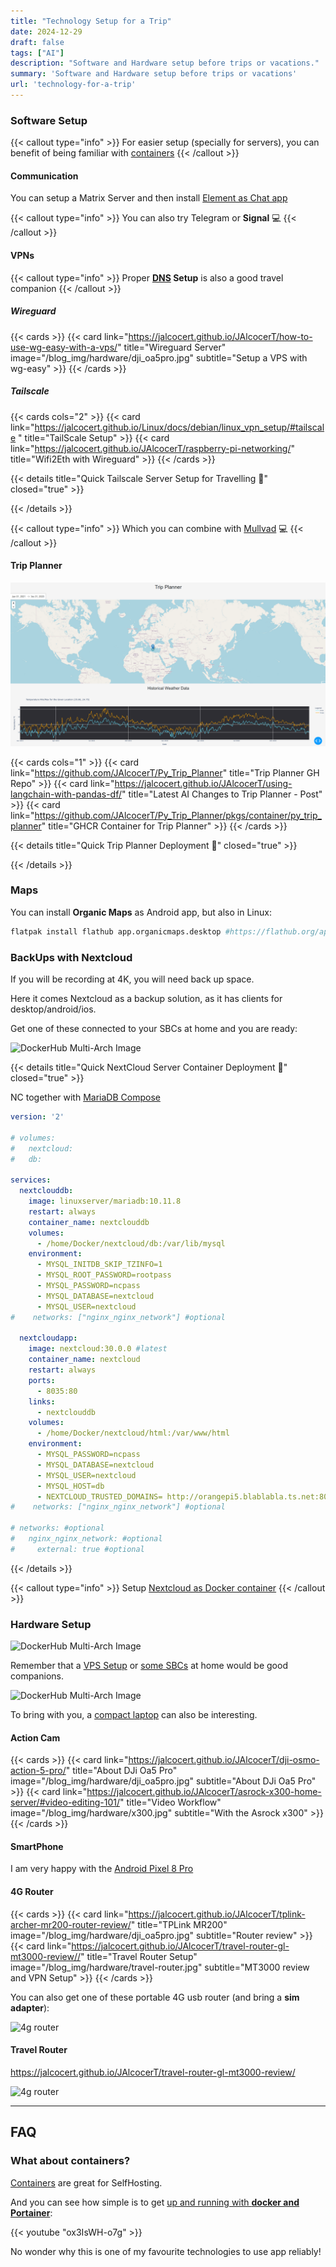 ```yaml
---
title: "Technology Setup for a Trip"
date: 2024-12-29
draft: false
tags: ["AI"]
description: "Software and Hardware setup before trips or vacations."
summary: 'Software and Hardware setup before trips or vacations'
url: 'technology-for-a-trip'
---
```



### Software Setup

{{< callout type="info" >}}
For easier setup (specially for servers), you can benefit of being familiar with [containers](#what-about-containers) 
{{< /callout >}}

#### Communication

You can setup a Matrix Server and then install [Element as Chat app](https://jalcocert.github.io/Linux/docs/privacy/android/#my-fav-android-apps)


{{< callout type="info" >}}
You can also try Telegram or **Signal** 💻 
{{< /callout >}}

#### VPNs

{{< callout type="info" >}}
Proper **[DNS](https://jalcocert.github.io/Linux/docs/debian/linux_vpn_setup/#dns-what) Setup** is also a good travel companion 
{{< /callout >}}

##### Wireguard

{{< cards >}}
  {{< card link="https://jalcocert.github.io/JAlcocerT/how-to-use-wg-easy-with-a-vps/" title="Wireguard Server" image="/blog_img/hardware/dji_oa5pro.jpg" subtitle="Setup a VPS with wg-easy" >}}
{{< /cards >}}

##### Tailscale


{{< cards cols="2" >}}
  {{< card link="https://jalcocert.github.io/Linux/docs/debian/linux_vpn_setup/#tailscale
  " title="TailScale Setup" >}}
  {{< card link="https://jalcocert.github.io/JAlcocerT/raspberry-pi-networking/" title="Wifi2Eth with Wireguard" >}}
{{< /cards >}}


{{< details title="Quick Tailscale Server Setup for Travelling 📌" closed="true" >}}


{{< /details >}}

{{< callout type="info" >}}
Which you can combine with [Mullvad](https://jalcocert.github.io/Linux/docs/debian/linux_vpn_setup/#mullvad) 💻 
{{< /callout >}}

#### Trip Planner


![Trip Planner Graph](https://github.com/JAlcocerT/Py_Trip_Planner/raw/main/images/trip-planner-main-graph.png)

{{< cards cols="1" >}}
  {{< card link="https://github.com/JAlcocerT/Py_Trip_Planner" title="Trip Planner GH Repo" >}}
  {{< card link="https://jalcocert.github.io/JAlcocerT/using-langchain-with-pandas-df/" title="Latest AI Changes to Trip Planner - Post" >}}
  {{< card link="https://github.com/JAlcocerT/Py_Trip_Planner/pkgs/container/py_trip_planner" title="GHCR Container for Trip Planner" >}}
{{< /cards >}}


{{< details title="Quick Trip Planner Deployment 📌" closed="true" >}}


{{< /details >}}

### Maps

You can install **Organic Maps** as Android app, but also in Linux:

```sh
flatpak install flathub app.organicmaps.desktop #https://flathub.org/apps/app.organicmaps.desktop
```

### BackUps with Nextcloud

If you will be recording at 4K, you will need back up space.

Here it comes Nextcloud as a backup solution, as it has clients for desktop/android/ios.

Get one of these connected to your SBCs at home and you are ready:


![DockerHub Multi-Arch Image](/blog_img/hardware/crucial-1tb-ssd.jpg)


{{< details title="Quick NextCloud Server Container Deployment 📌" closed="true" >}}

NC together with [MariaDB Compose](https://github.com/JAlcocerT/Docker/blob/main/Backups/NextCloud/nc_mariadb.yml)

```yml
version: '2'

# volumes:
#   nextcloud:
#   db:

services:
  nextclouddb:
    image: linuxserver/mariadb:10.11.8
    restart: always
    container_name: nextclouddb
    volumes:
      - /home/Docker/nextcloud/db:/var/lib/mysql
    environment:
      - MYSQL_INITDB_SKIP_TZINFO=1
      - MYSQL_ROOT_PASSWORD=rootpass
      - MYSQL_PASSWORD=ncpass
      - MYSQL_DATABASE=nextcloud
      - MYSQL_USER=nextcloud
#    networks: ["nginx_nginx_network"] #optional 

  nextcloudapp:
    image: nextcloud:30.0.0 #latest
    container_name: nextcloud
    restart: always
    ports:
      - 8035:80
    links:
      - nextclouddb
    volumes:
      - /home/Docker/nextcloud/html:/var/www/html
    environment:
      - MYSQL_PASSWORD=ncpass
      - MYSQL_DATABASE=nextcloud
      - MYSQL_USER=nextcloud
      - MYSQL_HOST=db
      - NEXTCLOUD_TRUSTED_DOMAINS= http://orangepi5.blablabla.ts.net:8035 #http://0.0.0.0:8050 #https://nextcloud.yourduckdnsubdomain.duckdns.org/
#    networks: ["nginx_nginx_network"] #optional 
 
# networks: #optional
#   nginx_nginx_network: #optional
#     external: true #optional
```

{{< /details >}}

{{< callout type="info" >}}
Setup [Nextcloud as Docker container](https://github.com/JAlcocerT/Docker/tree/main/Backups/NextCloud) 
{{< /callout >}}


### Hardware Setup


![DockerHub Multi-Arch Image](/blog_img/hardware/travel-pakc.jpg)

Remember that a [VPS Setup](https://jalcocert.github.io/Linux/docs/linux__cloud/cloud/#other-clouds) or [some SBCs](https://jalcocert.github.io/JAlcocerT/cloud-vs-single-board-computers/) at home would be good companions.

![DockerHub Multi-Arch Image](/blog_img/hardware/sbcs-x13.jpg)

To bring with you, a [compact laptop](https://jalcocert.github.io/JAlcocerT/laptop-lenovo-thinkpad-x13-benchmark/) can also be interesting.


#### Action Cam

<!--
![DJI Osmo Action 5 Pro](/blog_img/hardware/dji_oa5pro.jpg) 
-->

{{< cards >}}
  {{< card link="https://jalcocert.github.io/JAlcocerT/dji-osmo-action-5-pro/" title="About DJi Oa5 Pro" image="/blog_img/hardware/dji_oa5pro.jpg" subtitle="About DJi Oa5 Pro" >}}
  {{< card link="https://jalcocert.github.io/JAlcocerT/asrock-x300-home-server/#video-editing-101/" title="Video Workflow" image="/blog_img/hardware/x300.jpg" subtitle="With the Asrock x300" >}}
{{< /cards >}}

#### SmartPhone

I am very happy with the [Android Pixel 8 Pro](https://jalcocert.github.io/JAlcocerT/pixel-8-pro-tricks/)

#### 4G Router

{{< cards >}}
  {{< card link="https://jalcocert.github.io/JAlcocerT/tplink-archer-mr200-router-review/" title="TPLink MR200" image="/blog_img/hardware/dji_oa5pro.jpg" subtitle="Router review" >}}
  {{< card link="https://jalcocert.github.io/JAlcocerT/travel-router-gl-mt3000-review//" title="Travel Router Setup" image="/blog_img/hardware/travel-router.jpg" subtitle="MT3000 review and VPN Setup" >}}
{{< /cards >}}


You can also get one of these portable 4G usb router (and bring a **sim adapter**):

![4g router](/blog_img/hardware/portable-4g-router-usb.jpg)


#### Travel Router

https://jalcocert.github.io/JAlcocerT/travel-router-gl-mt3000-review/

![4g router](/blog_img/hardware/travel-router.jpg)


---

## FAQ

### What about containers?

[Containers](https://fossengineer.com/understanding-containers-for-selfhosting/) are great for SelfHosting.

And you can see how simple is to get [up and running with **docker and Portainer**](https://jalcocert.github.io/Linux/docs/linux__cloud/selfhosting/):

{{< youtube "ox3IsWH-o7g" >}}

<!-- https://www.youtube.com/shorts/ox3IsWH-o7g -->

No wonder why this is one of my favourite technologies to use app reliably!